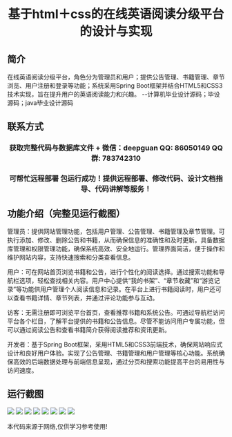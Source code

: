 <p><h1 align="center">基于html＋css的在线英语阅读分级平台的设计与实现</h1></p>

## 简介
在线英语阅读分级平台，角色分为管理员和用户；提供公告管理、书籍管理、章节浏览、用户注册和登录等功能；系统采用Spring Boot框架并结合HTML5和CSS3技术实现，旨在提升用户的英语阅读能力和兴趣。    --计算机毕业设计源码；毕设源码；java毕业设计源码


## 联系方式
<p><h3 align="center">获取完整代码与数据库文件 + 微信：deepguan QQ: 86050149 QQ群: 783742310</h3></p>
<p><h3 align="center">可帮忙远程部署 包运行成功！提供远程部署、修改代码、设计文档指导、代码讲解等服务！</h3></p>

## 功能介绍（完整见运行截图）
管理员：提供网站管理功能，包括用户管理、公告管理、书籍管理及章节管理。可执行添加、修改、删除公告和书籍，从而确保信息的准确性和及时更新。具备数据库管理和权限管理功能，确保系统高效、安全地运行。管理界面简洁，便于操作和维护网站内容，支持快速搜索和分类查看信息。

用户：可在网站首页浏览书籍和公告，进行个性化的阅读选择。通过搜索功能和导航栏选项，轻松查找相关内容。用户中心提供“我的书架”、“章节收藏”和“游览记录”等功能供用户管理个人阅读信息和记录。在平台上进行书籍阅读时，用户还可以查看书籍详情、章节列表，并通过评论功能参与互动。

访客：无需注册即可浏览平台首页，查看推荐书籍和系统公告。可通过导航栏访问平台各个栏目，了解平台提供的书籍和公告信息。尽管不能访问用户专属功能，但可以通过阅读公告和查看书籍简介获得阅读推荐和资讯更新。

开发者：基于Spring Boot框架，采用HTML5和CSS3前端技术，确保网站响应式设计和良好用户体验。实现了公告管理、书籍管理和用户管理等核心功能。系统确保高效的后端数据处理与前端信息呈现，通过分页和搜索功能提高平台的易用性与访问速度。


## 运行截图
![](https://bs-1329754181.cos.ap-shanghai.myqcloud.com/spring/onlineEnglishReadingClassificationPlatformBasedOnHtml5Css3/img/001.jpg)
![](https://bs-1329754181.cos.ap-shanghai.myqcloud.com/spring/onlineEnglishReadingClassificationPlatformBasedOnHtml5Css3/img/002.jpg)
![](https://bs-1329754181.cos.ap-shanghai.myqcloud.com/spring/onlineEnglishReadingClassificationPlatformBasedOnHtml5Css3/img/003.jpg)
![](https://bs-1329754181.cos.ap-shanghai.myqcloud.com/spring/onlineEnglishReadingClassificationPlatformBasedOnHtml5Css3/img/004.jpg)
![](https://bs-1329754181.cos.ap-shanghai.myqcloud.com/spring/onlineEnglishReadingClassificationPlatformBasedOnHtml5Css3/img/005.jpg)
![](https://bs-1329754181.cos.ap-shanghai.myqcloud.com/spring/onlineEnglishReadingClassificationPlatformBasedOnHtml5Css3/img/006.jpg)
![](https://bs-1329754181.cos.ap-shanghai.myqcloud.com/spring/onlineEnglishReadingClassificationPlatformBasedOnHtml5Css3/img/007.jpg)
![](https://bs-1329754181.cos.ap-shanghai.myqcloud.com/spring/onlineEnglishReadingClassificationPlatformBasedOnHtml5Css3/img/008.jpg)

<p>本代码来源于网络,仅供学习参考使用!</p>

